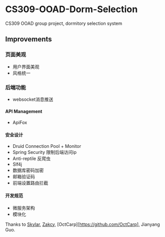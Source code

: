# CS309-OOAD-Dorm-Selection
CS309 OOAD group project, dormitory selection system

## Improvements

### 页面美观
- 用户界面美观
- 风格统一

### 后端功能
- websocket消息推送

#### API Management
- ApiFox

#### 安全设计
- Druid Connection Pool + Monitor
- Spring Security 限制后端访问ip
- Anti-reptile 反爬虫
- Slf4j
- 数据库密码加密
- 邮箱验证码
- 前端设置路由拦截

#### 开发规范
- 微服务架构
- 模块化

Thanks to [Skylar](https://github.com/tianxunLu), [Zakcy](https://github.com/ZackyYoung), [OctCarp][https://github.com/OctCarp], Jianyang Guo.




